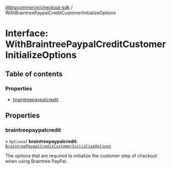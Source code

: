 [@bigcommerce/checkout-sdk](../README.md) / WithBraintreePaypalCreditCustomerInitializeOptions

# Interface: WithBraintreePaypalCreditCustomerInitializeOptions

## Table of contents

### Properties

- [braintreepaypalcredit](WithBraintreePaypalCreditCustomerInitializeOptions.md#braintreepaypalcredit)

## Properties

### braintreepaypalcredit

• `Optional` **braintreepaypalcredit**: [`BraintreePaypalCreditCustomerInitializeOptions`](BraintreePaypalCreditCustomerInitializeOptions.md)

The options that are required to initialize the customer step of checkout
when using Braintree PayPal.
